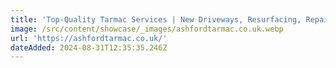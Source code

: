 ```yaml
---
title: 'Top-Quality Tarmac Services | New Driveways, Resurfacing, Repairs in Kent'
image: /src/content/showcase/_images/ashfordtarmac.co.uk.webp
url: 'https://ashfordtarmac.co.uk/'
dateAdded: 2024-08-31T12:35:35.246Z
---
```


